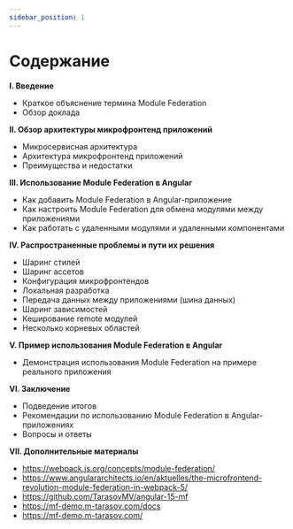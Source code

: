 ```yaml
---
sidebar_position: 1
---
```


# Содержание

**I. Введение**
- Краткое объяснение термина Module Federation
- Обзор доклада

**II. Обзор архитектуры микрофронтенд приложений**
- Микросервисная архитектура
- Архитектура микрофронтенд приложений
- Преимущества и недостатки

**III. Использование Module Federation в Angular**
- Как добавить Module Federation в Angular-приложение
- Как настроить Module Federation для обмена модулями между приложениями
- Как работать с удаленными модулями и удаленными компонентами

**IV. Распространенные проблемы и пути их решения**
- Шаринг стилей
- Шаринг ассетов
- Конфигурация микрофронтендов
- Локальная разработка
- Передача данных между приложениями (шина данных)
- Шаринг зависимостей
- Кеширование remote модулей
- Несколько корневых областей

**V. Пример использования Module Federation в Angular**
- Демонстрация использования Module Federation на примере реального приложения

**VI. Заключение**
- Подведение итогов
- Рекомендации по использованию Module Federation в Angular-приложениях
- Вопросы и ответы

**VII. Дополнительные материалы**
- https://webpack.js.org/concepts/module-federation/
- https://www.angulararchitects.io/en/aktuelles/the-microfrontend-revolution-module-federation-in-webpack-5/
- https://github.com/TarasovMV/angular-15-mf
- https://mf-demo.m-tarasov.com/docs
- https://mf-demo.m-tarasov.com/
